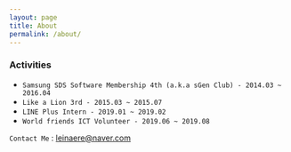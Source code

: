 ```yaml
---
layout: page
title: About
permalink: /about/
---
```


### Activities

* `Samsung SDS Software Membership 4th (a.k.a sGen Club) - 2014.03 ~ 2016.04`
* `Like a Lion 3rd - 2015.03 ~ 2015.07`
* `LINE Plus Intern - 2019.01 ~ 2019.02`
* `World friends ICT Volunteer - 2019.06 ~ 2019.08`

`Contact Me` : [leinaere@naver.com](mailto:leinaere@naver.com)
